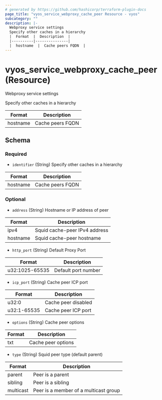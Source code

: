 ```yaml
---
# generated by https://github.com/hashicorp/terraform-plugin-docs
page_title: "vyos_service_webproxy_cache_peer Resource - vyos"
subcategory: ""
description: |-
  Webproxy service settings
  Specify other caches in a hierarchy
  |  Format  |  Description  |
  |----------|---------------|
  |  hostname  |  Cache peers FQDN  |
---
```


# vyos_service_webproxy_cache_peer (Resource)

Webproxy service settings

Specify other caches in a hierarchy

|  Format  |  Description  |
|----------|---------------|
|  hostname  |  Cache peers FQDN  |



<!-- schema generated by tfplugindocs -->
## Schema

### Required

- `identifier` (String) Specify other caches in a hierarchy

|  Format  |  Description  |
|----------|---------------|
|  hostname  |  Cache peers FQDN  |

### Optional

- `address` (String) Hostname or IP address of peer

|  Format  |  Description  |
|----------|---------------|
|  ipv4  |  Squid cache-peer IPv4 address  |
|  hostname  |  Squid cache-peer hostname  |
- `http_port` (String) Default Proxy Port

|  Format  |  Description  |
|----------|---------------|
|  u32:1025-65535  |  Default port number  |
- `icp_port` (String) Cache peer ICP port

|  Format  |  Description  |
|----------|---------------|
|  u32:0  |  Cache peer disabled  |
|  u32:1-65535  |  Cache peer ICP port  |
- `options` (String) Cache peer options

|  Format  |  Description  |
|----------|---------------|
|  txt  |  Cache peer options  |
- `type` (String) Squid peer type (default parent)

|  Format  |  Description  |
|----------|---------------|
|  parent  |  Peer is a parent  |
|  sibling  |  Peer is a sibling  |
|  multicast  |  Peer is a member of a multicast group  |
